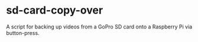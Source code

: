 # sd-card-copy-over
A script for backing up videos from a GoPro SD card onto a Raspberry Pi via button-press. 
